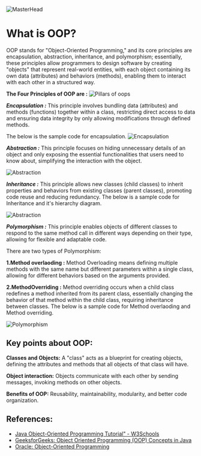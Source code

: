 
![MasterHead](https://media.geeksforgeeks.org/wp-content/uploads/20230712121524/Object-Oriented-Programming-(OOPs)-Concept-in-Java.webp)

# What is OOP?

OOP stands for "Object-Oriented Programming," and its core principles are encapsulation, abstraction, inheritance, and polymorphism; essentially, these principles allow programmers to design software by creating "objects" that represent real-world entities, with each object containing its own data (attributes) and behaviors (methods), enabling them to interact with each other in a structured way. 

**The Four Principles of OOP are :**
![Pillars of oops](https://miro.medium.com/v2/resize:fit:1142/1*GDZKZyaSfQGm8HL-CtYWtA.jpeg)

***Encapsulation :***
     This principle involves bundling data (attributes) and methods (functions) together within a class, restricting direct access to data and ensuring data integrity by only allowing modifications through defined methods. 

The below is the sample code for encapsulation.
![Encapsulation](https://lh5.googleusercontent.com/oFLD3pbFfS_TN9UkryKzaV8-_ha0UtcUCFebneIL6HGyFwuTlnnjAsHgwY9fBxbShg3x0ohVxO49_OoZhXWtx6222Y6NxoUf0PmNUx30MGP3B3lUdj0vEJEpZLgeS7eCXSx_xncX)

***Abstraction :***
     This principle focuses on hiding unnecessary details of an object and only exposing the essential functionalities that users need to know about, simplifying the interaction with the object. 
  
![Abstraction](https://journaldev.nyc3.cdn.digitaloceanspaces.com/2019/09/data-abstraction.png) 

***Inheritance :***
     This principle allows new classes (child classes) to inherit properties and behaviors from existing classes (parent classes), promoting code reuse and reducing redundancy. 
     The below is a sample code for Inheritance and it's hierarchy diagram.

     
![Abstraction](https://www.scientecheasy.com/wp-content/uploads/2020/07/java-is-a-relationship.png)  

***Polymorphism :***
      This principle enables objects of different classes to respond to the same method call in different ways depending on their type, allowing for flexible and adaptable code. 

There are two types of Polymorphism:

   **1.Method overlaoding :** Method Overloading means defining multiple methods with the same name but different parameters within a single class, allowing for different behaviors based on the arguments provided. 

   **2.MethodOverriding :** Method overriding occurs when a child class redefines a method inherited from its parent class, essentially changing the behavior of that method within the child class, requiring inheritance between classes. 
      The below is a sample code for Method overlaoding and Method overriding.

      
![Polymorphism](https://miro.medium.com/v2/resize:fit:730/0*Jii_jcKX3sOCzaIS.png)     

## Key points about OOP:
**Classes and Objects:** A "class" acts as a blueprint for creating objects, defining the attributes and methods that all objects of that class will have.

**Object interaction:** Objects communicate with each other by sending messages, invoking methods on other objects. 

**Benefits of OOP:** Reusability, maintainability, modularity, and better code organization. 

## References:
 + [Java Object-Oriented Programming Tutorial" - W3Schools](https://www.w3schools.com/java/java_oop.asp)
 + [GeeksforGeeks: Object Oriented Programming (OOP) Concepts in Java](https://www.geeksforgeeks.org/object-oriented-programming-oops-concept-in-java/)
 + [Oracle: Object-Oriented Programming](https://www.oracle.com/java/technologies/oop.html)
